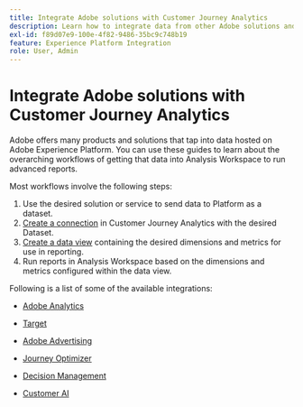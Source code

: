 ```yaml
---
title: Integrate Adobe solutions with Customer Journey Analytics
description: Learn how to integrate data from other Adobe solutions and services.
exl-id: f89d07e9-100e-4f82-9486-35bc9c748b19
feature: Experience Platform Integration
role: User, Admin
---
```

# Integrate Adobe solutions with Customer Journey Analytics

Adobe offers many products and solutions that tap into data hosted on Adobe Experience Platform. You can use these guides to learn about the overarching workflows of getting that data into Analysis Workspace to run advanced reports.

Most workflows involve the following steps:

1. Use the desired solution or service to send data to Platform as a dataset.
2. [Create a connection](/help/connections/create-connection.md) in Customer Journey Analytics with the desired Dataset.
3. [Create a data view](/help/data-views/create-dataview.md) containing the desired dimensions and metrics for use in reporting.
4. Run reports in Analysis Workspace based on the dimensions and metrics configured within the data view.

Following is a list of some of the available integrations:

* [Adobe Analytics](/help/integrations/aa.md)

* [Target](/help/integrations/at.md)

* [Adobe Advertising](/help/integrations/advertising.md)

* [Journey Optimizer](/help/integrations/ajo.md)

* [Decision Management](/help/integrations/ajo-od.md)

* [Customer AI](/help/integrations/customer-ai.md)
